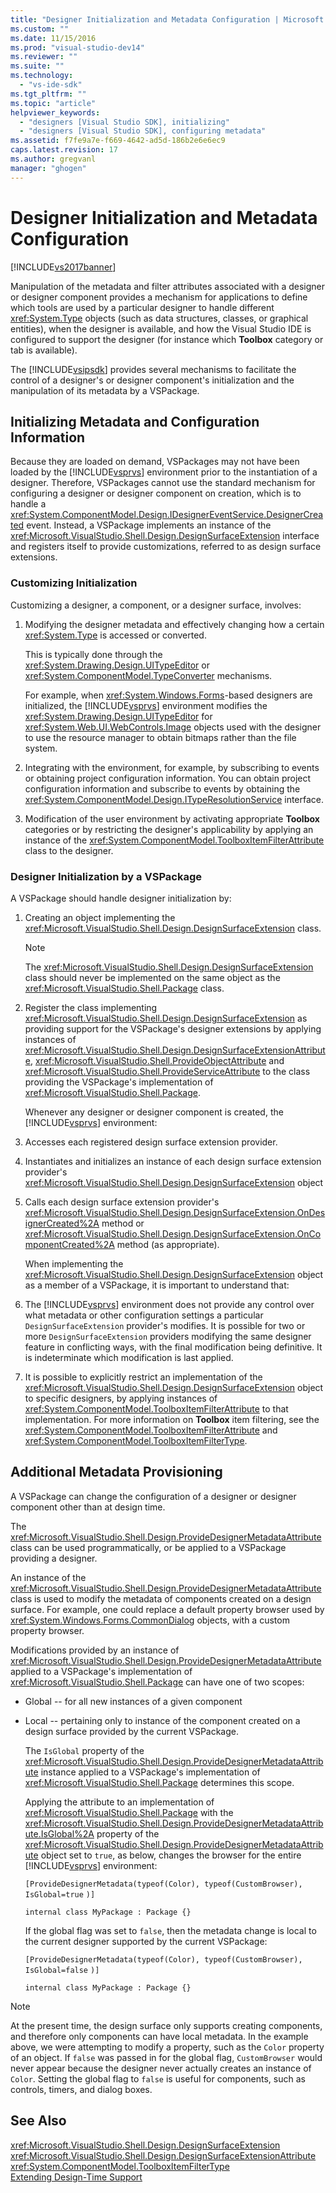 ```yaml
---
title: "Designer Initialization and Metadata Configuration | Microsoft Docs"
ms.custom: ""
ms.date: 11/15/2016
ms.prod: "visual-studio-dev14"
ms.reviewer: ""
ms.suite: ""
ms.technology: 
  - "vs-ide-sdk"
ms.tgt_pltfrm: ""
ms.topic: "article"
helpviewer_keywords: 
  - "designers [Visual Studio SDK], initializing"
  - "designers [Visual Studio SDK], configuring metadata"
ms.assetid: f7fe9a7e-f669-4642-ad5d-186b2e6e6ec9
caps.latest.revision: 17
ms.author: gregvanl
manager: "ghogen"
---
```

# Designer Initialization and Metadata Configuration
[!INCLUDE[vs2017banner](../includes/vs2017banner.md)]

Manipulation of the metadata and filter attributes associated with a designer or designer component provides a mechanism for applications to define which tools are used by a particular designer to handle different <xref:System.Type> objects (such as data structures, classes, or graphical entities), when the designer is available, and how the Visual Studio IDE is configured to support the designer (for instance which **Toolbox** category or tab is available).  
  
 The [!INCLUDE[vsipsdk](../includes/vsipsdk-md.md)] provides several mechanisms to facilitate the control of a designer's or designer component's initialization and the manipulation of its metadata by a VSPackage.  
  
## Initializing Metadata and Configuration Information  
 Because they are loaded on demand, VSPackages may not have been loaded by the [!INCLUDE[vsprvs](../includes/vsprvs-md.md)] environment prior to the instantiation of a designer. Therefore, VSPackages cannot use the standard mechanism for configuring a designer or designer component on creation, which is to handle a <xref:System.ComponentModel.Design.IDesignerEventService.DesignerCreated> event. Instead, a VSPackage implements an instance of the <xref:Microsoft.VisualStudio.Shell.Design.DesignSurfaceExtension> interface and  registers itself to provide customizations, referred to as design surface extensions.  
  
### Customizing Initialization  
 Customizing a designer, a component, or a designer surface, involves:  
  
1.  Modifying the designer metadata and effectively changing how a certain <xref:System.Type> is accessed or converted.  
  
     This is typically done through the <xref:System.Drawing.Design.UITypeEditor> or <xref:System.ComponentModel.TypeConverter> mechanisms.  
  
     For example, when <xref:System.Windows.Forms>-based designers are initialized, the [!INCLUDE[vsprvs](../includes/vsprvs-md.md)] environment modifies the <xref:System.Drawing.Design.UITypeEditor> for <xref:System.Web.UI.WebControls.Image> objects used with the designer to use the resource manager to obtain bitmaps rather than the file system.  
  
2.  Integrating with the environment, for example, by subscribing to events or obtaining project configuration information. You can obtain project configuration information and subscribe to events by obtaining the <xref:System.ComponentModel.Design.ITypeResolutionService> interface.  
  
3.  Modification of the user environment by activating appropriate **Toolbox** categories or by restricting the designer's applicability by applying an instance of the <xref:System.ComponentModel.ToolboxItemFilterAttribute> class to the designer.  
  
### Designer Initialization by a VSPackage  
 A VSPackage should handle designer initialization by:  
  
1. Creating an object implementing the <xref:Microsoft.VisualStudio.Shell.Design.DesignSurfaceExtension> class.  
  
   > [!NOTE]
   >  The <xref:Microsoft.VisualStudio.Shell.Design.DesignSurfaceExtension> class should never be implemented on the same object as the <xref:Microsoft.VisualStudio.Shell.Package> class.  
  
2. Register the class implementing <xref:Microsoft.VisualStudio.Shell.Design.DesignSurfaceExtension> as providing support for the VSPackage's designer extensions by applying instances of  <xref:Microsoft.VisualStudio.Shell.Design.DesignSurfaceExtensionAttribute>, <xref:Microsoft.VisualStudio.Shell.ProvideObjectAttribute> and <xref:Microsoft.VisualStudio.Shell.ProvideServiceAttribute> to the class providing the VSPackage's implementation of <xref:Microsoft.VisualStudio.Shell.Package>.  
  
   Whenever any designer or designer component is created, the [!INCLUDE[vsprvs](../includes/vsprvs-md.md)] environment:  
  
3. Accesses each registered design surface extension provider.  
  
4. Instantiates and initializes an instance of each design surface extension provider's <xref:Microsoft.VisualStudio.Shell.Design.DesignSurfaceExtension> object  
  
5. Calls each design surface extension provider's <xref:Microsoft.VisualStudio.Shell.Design.DesignSurfaceExtension.OnDesignerCreated%2A> method or <xref:Microsoft.VisualStudio.Shell.Design.DesignSurfaceExtension.OnComponentCreated%2A> method (as appropriate).  
  
   When implementing the <xref:Microsoft.VisualStudio.Shell.Design.DesignSurfaceExtension> object as a member of a VSPackage, it is important to understand that:  
  
6. The [!INCLUDE[vsprvs](../includes/vsprvs-md.md)] environment does not provide any control over what metadata or other configuration settings a particular `DesignSurfaceExtension` provider's modifies. It is possible for two or more `DesignSurfaceExtension` providers modifying the same designer feature in conflicting ways, with the final modification being definitive. It is indeterminate which modification is last applied.  
  
7. It is possible to explicitly restrict an implementation of the <xref:Microsoft.VisualStudio.Shell.Design.DesignSurfaceExtension> object to specific designers, by applying instances of <xref:System.ComponentModel.ToolboxItemFilterAttribute> to that implementation. For more information on **Toolbox** item filtering, see the <xref:System.ComponentModel.ToolboxItemFilterAttribute> and <xref:System.ComponentModel.ToolboxItemFilterType>.  
  
## Additional Metadata Provisioning  
 A VSPackage can change the configuration of a designer or designer component other than at design time.  
  
 The <xref:Microsoft.VisualStudio.Shell.Design.ProvideDesignerMetadataAttribute> class can be used programmatically, or be applied to a VSPackage providing a designer.  
  
 An instance of the <xref:Microsoft.VisualStudio.Shell.Design.ProvideDesignerMetadataAttribute> class is used to modify the metadata of components created on a design surface. For example, one could replace a default property browser used by <xref:System.Windows.Forms.CommonDialog> objects, with a custom property browser.  
  
 Modifications provided by an instance of <xref:Microsoft.VisualStudio.Shell.Design.ProvideDesignerMetadataAttribute> applied to a VSPackage's implementation of <xref:Microsoft.VisualStudio.Shell.Package> can have one of two scopes:  
  
- Global -- for all new instances of a given component  
  
- Local -- pertaining only to instance of the component created on a design surface provided by the current VSPackage.  
  
  The `IsGlobal` property of the <xref:Microsoft.VisualStudio.Shell.Design.ProvideDesignerMetadataAttribute> instance applied to a VSPackage's implementation of <xref:Microsoft.VisualStudio.Shell.Package> determines this scope.  
  
  Applying the attribute to an implementation of <xref:Microsoft.VisualStudio.Shell.Package> with the <xref:Microsoft.VisualStudio.Shell.Design.ProvideDesignerMetadataAttribute.IsGlobal%2A> property of the <xref:Microsoft.VisualStudio.Shell.Design.ProvideDesignerMetadataAttribute> object set to `true`, as below, changes the browser for the entire [!INCLUDE[vsprvs](../includes/vsprvs-md.md)] environment:  
  
  `[ProvideDesignerMetadata(typeof(Color), typeof(CustomBrowser),`   `IsGlobal=true`  `)]`  
  
  `internal class MyPackage : Package {}`  
  
  If the global flag was set to `false`, then the metadata change is local to the current designer supported by the current VSPackage:  
  
  `[ProvideDesignerMetadata(typeof(Color), typeof(CustomBrowser),`   `IsGlobal=false`  `)]`  
  
  `internal class MyPackage : Package {}`  
  
> [!NOTE]
>  At the present time, the design surface only supports creating components, and therefore only components can have local metadata. In the example above, we were attempting to modify a property, such as the `Color` property of an object. If `false` was passed in for the global flag, `CustomBrowser` would never appear because the designer never actually creates an instance of `Color`. Setting the global flag to `false` is useful for components, such as controls, timers, and dialog boxes.  
  
## See Also  
 <xref:Microsoft.VisualStudio.Shell.Design.DesignSurfaceExtension>   
 <xref:Microsoft.VisualStudio.Shell.Design.DesignSurfaceExtensionAttribute>   
 <xref:System.ComponentModel.ToolboxItemFilterType>   
 [Extending Design-Time Support](http://msdn.microsoft.com/library/d6ac8a6a-42fd-4bc8-bf33-b212811297e2)

